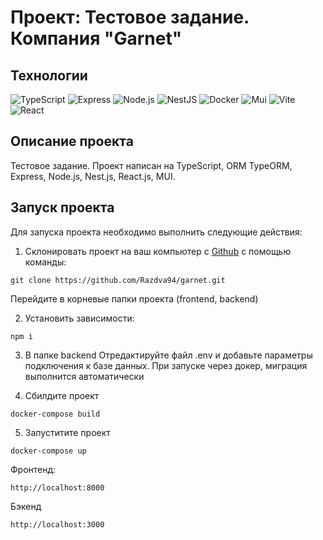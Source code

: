 # Проект: Тестовое задание. Компания "Garnet"

## Технологии

![TypeScript](https://img.shields.io/badge/TypeScript-blue?logo=TypeScript&logoColor=black&labelColor=white)
![Express](https://img.shields.io/badge/express-white?logo=express&logoColor=black)
![Node.js](https://img.shields.io/badge/Node.js-green?logo=node.js&logoColor=black)
![NestJS](https://img.shields.io/badge/nestjs-%23E0234E.svg?style=for-the-badge&logo=nestjs&logoColor=white)
![Docker](https://img.shields.io/badge/Docker-2496ED?logo=docker&logoColor=white)
![Mui](https://img.shields.io/badge/Mui-blue?logo=Mui&logoColor=blue&labelColor=white)
![Vite](https://img.shields.io/badge/Vite-yellow?logo=Vite&logoColor=yellow&labelColor=white)
![React](https://img.shields.io/badge/-React-61daf8?logo=react&logoColor=black)



## Описание проекта

Тестовое задание. Проект написан на TypeScript, ORM TypeORM, Express, Node.js, Nest.js, React.js,  MUI.


## Запуск проекта

Для запуска проекта необходимо выполнить следующие действия:

1. Склонировать проект на ваш компьютер с [Github](https://github.com/Razdva94/garnet) с помощью команды:

```
git clone https://github.com/Razdva94/garnet.git
```

Перейдите в корневые папки проекта (frontend, backend)

2. Установить зависимости:

```
npm i
```

3. В папке backend Отредактируйте файл .env и добавьте параметры подключения к базе данных. При запуске через докер, миграция выполнится автоматически


4. Сбилдите проект

```
docker-compose build
```

5. Запуститите проект 

```
docker-compose up
```

Фронтенд:

```
http://localhost:8000
```

Бэкенд 

```
http://localhost:3000
```
